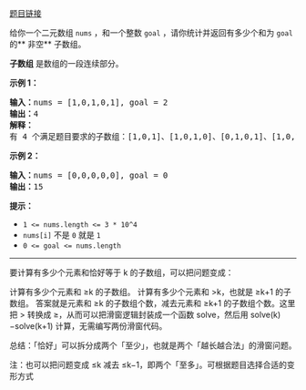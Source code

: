 [题目链接](https://leetcode.cn/problems/binary-subarrays-with-sum/description/)

给你一个二元数组 `nums` ，和一个整数 `goal` ，请你统计并返回有多少个和为 `goal` 的** 非空** 子数组。

**子数组** 是数组的一段连续部分。

**示例 1：**

<pre><strong>输入：</strong>nums = [1,0,1,0,1], goal = 2
<strong>输出：</strong>4
<strong>解释：</strong>
有 4 个满足题目要求的子数组：[1,0,1]、[1,0,1,0]、[0,1,0,1]、[1,0,1]
</pre>

**示例 2：**

<pre><strong>输入：</strong>nums = [0,0,0,0,0], goal = 0
<strong>输出：</strong>15
</pre>

**提示：**

* `1 <= nums.length <= 3 * 10^4`
* `nums[i]` 不是 `0` 就是 `1`
* `0 <= goal <= nums.length`

---

要计算有多少个元素和恰好等于 k 的子数组，可以把问题变成：

计算有多少个元素和 ≥k 的子数组。
计算有多少个元素和 >k，也就是 ≥k+1 的子数组。
答案就是元素和 ≥k 的子数组个数，减去元素和 ≥k+1 的子数组个数。这里把 > 转换成 ≥，从而可以把滑窗逻辑封装成一个函数 solve，然后用 solve(k)−solve(k+1) 计算，无需编写两份滑窗代码。

总结：「恰好」可以拆分成两个「至少」，也就是两个「越长越合法」的滑窗问题。

注：也可以把问题变成 ≤k 减去 ≤k−1，即两个「至多」。可根据题目选择合适的变形方式
